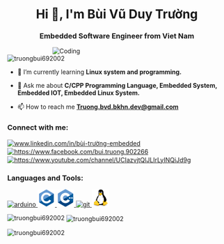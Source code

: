 <h1 align="center">Hi 👋, I'm Bùi Vũ Duy Trường</h1>
<h3 align="center">Embedded Software Engineer from Viet Nam</h3>
<img align="right" alt="Coding" width="400" src="https://miro.medium.com/v2/resize:fit:640/format:webp/1*tFdNLQpIn5sT5D5HEeCBHg.png">
<p align="left"> <img src="https://komarev.com/ghpvc/?username=truongbui692002&label=Profile%20views&color=0e75b6&style=flat" alt="truongbui692002" /> </p>

- 🌱 I’m currently learning **Linux system and programming.**

- 💬 Ask me about **C/CPP Programming Language, Embedded System, Embedded IOT, Embedded Linux System.**

- 📫 How to reach me **Truong.bvd.bkhn.dev@gmail.com**

<h3 align="left">Connect with me:</h3>
<p align="left">
<a href="https://linkedin.com/in/www.linkedin.com/in/bùi-trường-embedded" target="blank"><img align="center" src="https://raw.githubusercontent.com/rahuldkjain/github-profile-readme-generator/master/src/images/icons/Social/linked-in-alt.svg" alt="www.linkedin.com/in/bùi-trường-embedded" height="30" width="40" /></a>
<a href="https://fb.com/https://www.facebook.com/bui.truong.902266" target="blank"><img align="center" src="https://raw.githubusercontent.com/rahuldkjain/github-profile-readme-generator/master/src/images/icons/Social/facebook.svg" alt="https://www.facebook.com/bui.truong.902266" height="30" width="40" /></a>
<a href="https://www.youtube.com/channel/UCIazvjtQlJLIrLyINQiJd9g" target="blank"><img align="center" src="https://raw.githubusercontent.com/rahuldkjain/github-profile-readme-generator/master/src/images/icons/Social/youtube.svg" alt="https://www.youtube.com/channel/UCIazvjtQlJLIrLyINQiJd9g" height="30" width="40" /></a>
</p>

<h3 align="left">Languages and Tools:</h3>
<p align="left"> <a href="https://www.arduino.cc/" target="_blank" rel="noreferrer"> <img src="https://cdn.worldvectorlogo.com/logos/arduino-1.svg" alt="arduino" width="40" height="40"/> </a> <a href="https://www.cprogramming.com/" target="_blank" rel="noreferrer"> <img src="https://raw.githubusercontent.com/devicons/devicon/master/icons/c/c-original.svg" alt="c" width="40" height="40"/> </a> <a href="https://www.w3schools.com/cpp/" target="_blank" rel="noreferrer"> <img src="https://raw.githubusercontent.com/devicons/devicon/master/icons/cplusplus/cplusplus-original.svg" alt="cplusplus" width="40" height="40"/> </a> <a href="https://git-scm.com/" target="_blank" rel="noreferrer"> <img src="https://www.vectorlogo.zone/logos/git-scm/git-scm-icon.svg" alt="git" width="40" height="40"/> </a> <a href="https://www.linux.org/" target="_blank" rel="noreferrer"> <img src="https://raw.githubusercontent.com/devicons/devicon/master/icons/linux/linux-original.svg" alt="linux" width="40" height="40"/> </a> </p>

<p><img align="left" src="https://github-readme-stats.vercel.app/api/top-langs?username=truongbui692002&show_icons=true&locale=en&layout=compact" alt="truongbui692002" /></p>

<p>&nbsp;<img align="center" src="https://github-readme-stats.vercel.app/api?username=truongbui692002&show_icons=true&locale=en" alt="truongbui692002" /></p>

<p><img align="center" src="https://github-readme-streak-stats.herokuapp.com/?user=truongbui692002&" alt="truongbui692002" /></p>


